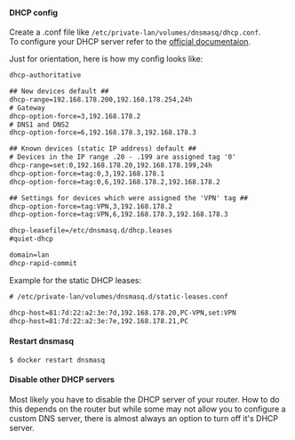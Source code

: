 #### DHCP config

Create a .conf file like ```/etc/private-lan/volumes/dnsmasq/dhcp.conf```.  
To configure your DHCP server refer to the [official documentaion](http://www.thekelleys.org.uk/dnsmasq/docs/dnsmasq-man.html).

Just for orientation, here is how my config looks like:

```xml
dhcp-authoritative

## New devices default ##
dhcp-range=192.168.178.200,192.168.178.254,24h
# Gateway
dhcp-option-force=3,192.168.178.2
# DNS1 and DNS2
dhcp-option-force=6,192.168.178.3,192.168.178.3

## Known devices (static IP address) default ##
# Devices in the IP range .20 - .199 are assigned tag '0'
dhcp-range=set:0,192.168.178.20,192.168.178.199,24h
dhcp-option-force=tag:0,3,192.168.178.1
dhcp-option-force=tag:0,6,192.168.178.2,192.168.178.2

## Settings for devices which were assigned the 'VPN' tag ##
dhcp-option-force=tag:VPN,3,192.168.178.2
dhcp-option-force=tag:VPN,6,192.168.178.3,192.168.178.3

dhcp-leasefile=/etc/dnsmasq.d/dhcp.leases
#quiet-dhcp

domain=lan
dhcp-rapid-commit
```

Example for the static DHCP leases:

```xml
# /etc/private-lan/volumes/dnsmasq.d/static-leases.conf

dhcp-host=81:7d:22:a2:3e:7d,192.168.178.20,PC-VPN,set:VPN
dhcp-host=81:7d:22:a2:3e:7e,192.168.178.21,PC
```

#### Restart dnsmasq

    $ docker restart dnsmasq

#### Disable other DHCP servers

Most likely you have to disable the DHCP server of your router. How to do this depends on the router but while some may not allow you to configure a custom DNS server, there is almost always an option to turn off it's DHCP server.
